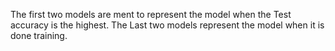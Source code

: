 The first two models are ment to represent the model when the Test accuracy is the highest.
The Last two models represent the model when it is done training.
